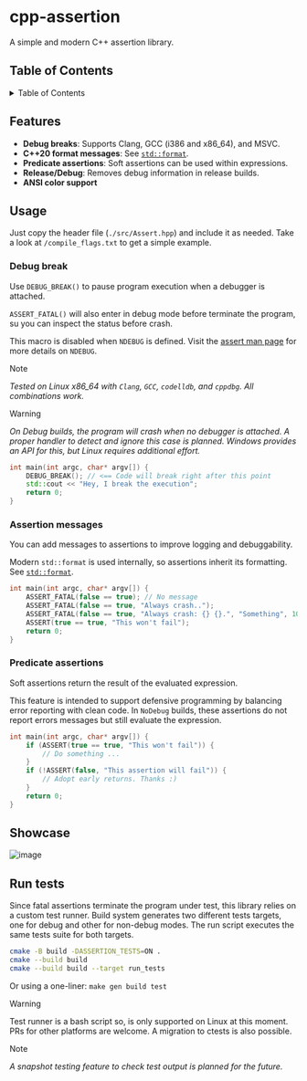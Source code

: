 <!-- vim: set foldlevel=3 nowrap: -->

# cpp-assertion

A simple and modern C++ assertion library.

## Table of Contents

<details>

<summary>Table of Contents</summary>

1. [Features](#features)
2. [Usage](#usage)
3. [Showcase](#showcase)
4. [Run tests](#run-tests)

</details>

## Features

- **Debug breaks**: Supports Clang, GCC (i386 and x86_64), and MSVC.
- **C++20 format messages**: See [`std::format`](https://en.cppreference.com/w/cpp/utility/format/format).
- **Predicate assertions**: Soft assertions can be used within expressions.
- **Release/Debug**: Removes debug information in release builds.
- **ANSI color support**

## Usage

Just copy the header file (`./src/Assert.hpp`) and include it as needed. Take a look at
`/compile_flags.txt` to get a simple example.

### Debug break

Use `DEBUG_BREAK()` to pause program execution when a debugger is attached.

`ASSERT_FATAL()` will also enter in debug mode before terminate the program, su you can inspect the
status before crash.

This macro is disabled when `NDEBUG` is defined. Visit the [assert man page](https://man7.org/linux/man-pages/man0/assert.h.0p.html) for more details on `NDEBUG`.

> [!NOTE]
> *Tested on Linux x86_64 with `Clang`, `GCC`, `codelldb`, and `cppdbg`. All combinations work.*

> [!WARNING]
> *On Debug builds, the program will crash when no debugger is attached. A proper handler to detect
> and ignore this case is planned. Windows provides an API for this, but Linux requires additional
> effort.*

```cpp
int main(int argc, char* argv[]) {
    DEBUG_BREAK(); // <== Code will break right after this point
    std::cout << "Hey, I break the execution";
    return 0;
}
```

### Assertion messages

You can add messages to assertions to improve logging and debuggability.

Modern `std::format` is used internally, so assertions inherit its formatting. See [`std::format`](https://en.cppreference.com/w/cpp/utility/format/format).

```cpp
int main(int argc, char* argv[]) {
    ASSERT_FATAL(false == true); // No message
    ASSERT_FATAL(false == true, "Always crash..");
    ASSERT_FATAL(false == true, "Always crash: {} {}.", "Something", 10);
    ASSERT(true == true, "This won't fail");
    return 0;
}
```

### Predicate assertions

Soft assertions return the result of the evaluated expression.

This feature is intended to support defensive programming by balancing error reporting with clean code.
In `NoDebug` builds, these assertions do not report errors messages but still evaluate the expression.

```cpp
int main(int argc, char* argv[]) {
    if (ASSERT(true == true, "This won't fail")) {
        // Do something ...
    }
    if (!ASSERT(false, "This assertion will fail")) {
        // Adopt early returns. Thanks :)
    }
    return 0;
}
```

## Showcase

![image](https://github.com/user-attachments/assets/cf642972-224e-4153-8730-743f70e4622e)



## Run tests

Since fatal assertions terminate the program under test, this library relies on a custom test runner.
Build system generates two different tests targets, one for debug and other for non-debug modes.
The run script executes the same tests suite for both targets.

```bash
cmake -B build -DASSERTION_TESTS=ON .
cmake --build build
cmake --build build --target run_tests
```
Or using a one-liner: `make gen build test`

> [!WARNING]
> Test runner is a bash script so, is only supported on Linux at this moment.
> PRs for other platforms are welcome. A migration to ctests is also possible.

> [!NOTE]
> *A snapshot testing feature to check test output is planned for the future.*
